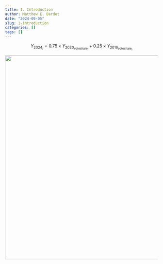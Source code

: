 ```yaml
---
title: 1. Introduction
author: Matthew E. Dardet
date: "2024-09-05"
slug: 1-introduction
categories: []
tags: []
---
```


$$
Y_{2024_i} = 0.75 \times Y_{2020_{\text{voteshare}_i}} + 0.25 \times Y_{2016_{\text{voteshare}_i}}
$$



<img src="{{< blogdown/postref >}}index_files/figure-html/unnamed-chunk-2-1.png" width="672" />




